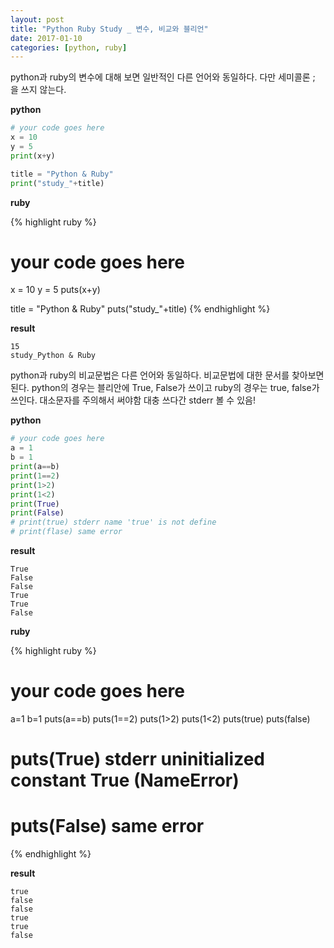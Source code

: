 ```yaml
---
layout: post
title: "Python Ruby Study _ 변수, 비교와 블리언"
date: 2017-01-10
categories: [python, ruby]
---
```


python과 ruby의 변수에 대해 보면 일반적인 다른 언어와 동일하다. 다만 세미콜론 ; 을
쓰지 않는다.

**python**

```python
# your code goes here
x = 10
y = 5
print(x+y)

title = "Python & Ruby"
print("study_"+title)
```

**ruby**

{% highlight ruby %}
# your code goes here
x = 10
y = 5
puts(x+y)

title = "Python & Ruby"
puts("study_"+title)
{% endhighlight %}

**result**

```
15
study_Python & Ruby
```


python과 ruby의 비교문법은 다른 언어와 동일하다. 비교문법에 대한 문서를 찾아보면 된다.
python의 경우는 블리안에 True, False가 쓰이고 ruby의 경우는 true, false가 쓰인다.
대소문자를 주의해서 써야함 대충 쓰다간 stderr 볼 수 있음!

**python**

```python
# your code goes here
a = 1
b = 1
print(a==b)
print(1==2)
print(1>2)
print(1<2)
print(True)
print(False)
# print(true) stderr name 'true' is not define
# print(flase) same error
```

**result**

```
True
False
False
True
True
False
```

**ruby**

{% highlight ruby %}
# your code goes here
a=1
b=1
puts(a==b)
puts(1==2)
puts(1>2)
puts(1<2)
puts(true)
puts(false)
# puts(True) stderr uninitialized constant True (NameError)
# puts(False) same error
{% endhighlight %}

**result**

```
true
false
false
true
true
false
```
